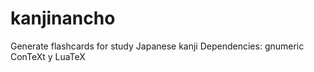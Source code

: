 # kanjinancho
Generate flashcards for study Japanese kanji
Dependencies: 
  gnumeric
  ConTeXt y LuaTeX
